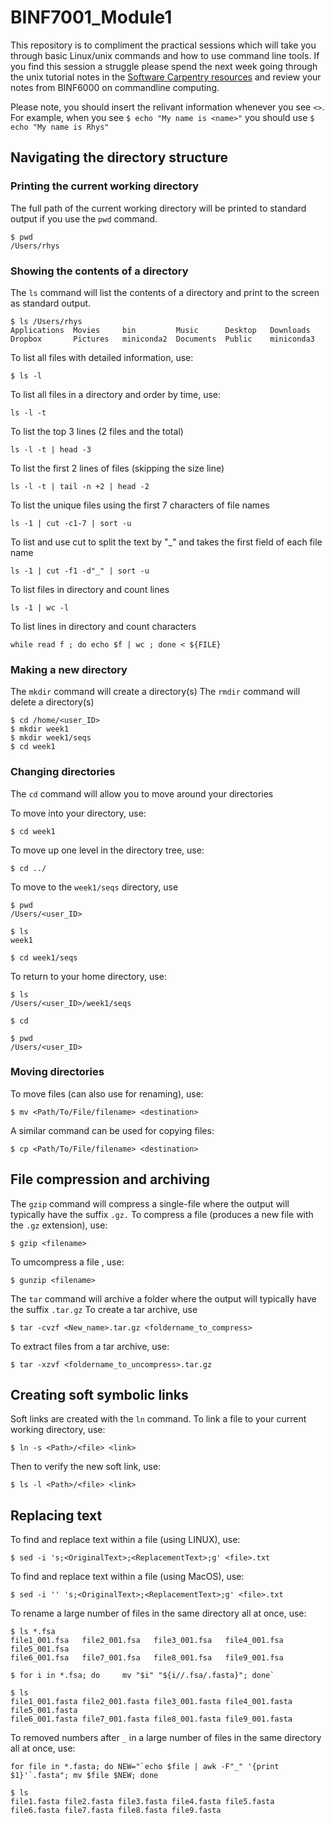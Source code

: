 # BINF7001_Module1
This repository is to compliment the practical sessions which will take you through basic Linux/unix commands and how to use command line tools. If you find this session a struggle please spend the next week going through the unix tutorial notes in the [Software Carpentry
resources](https://swcarpentry.github.io/shell-novice/aio/index.html) and review your notes from BINF6000 on commandline computing.

Please note, you should insert the relivant information whenever you see `<>`. For example, when you see `$ echo "My name is <name>"` you should use `$ echo "My name is Rhys"`

## Navigating the directory structure

### Printing the current working directory
The full path of the current working directory will be printed to standard output if you use the `pwd` command. 
```
$ pwd
/Users/rhys
```

### Showing the contents of a directory
The `ls` command will list the contents of a directory and print to the screen as standard output.
```
$ ls /Users/rhys
Applications  Movies     bin         Music      Desktop   Downloads
Dropbox       Pictures	 miniconda2  Documents	Public    miniconda3
```

To list all files with detailed information, use:
```
$ ls -l
```

To list all files in a directory and order by time, use:
```
ls -l -t
```

To list the top 3 lines (2 files and the total)
```
ls -l -t | head -3
```

To list the first 2 lines of files (skipping the size line)
```
ls -l -t | tail -n +2 | head -2
```

To list the unique files using the first 7 characters of file names
```
ls -1 | cut -c1-7 | sort -u
```

To list and use cut to split the text by "_" and takes the first field of each file name
```
ls -1 | cut -f1 -d"_" | sort -u
```

To list files in directory and count lines
```
ls -1 | wc -l
```
	
To list lines in directory and count characters	
```
while read f ; do echo $f | wc ; done < ${FILE}
```

### Making a new directory
The `mkdir` command will create a directory(s)
The `rmdir` command will delete a directory(s)
```
$ cd /home/<user_ID>
$ mkdir week1
$ mkdir week1/seqs
$ cd week1
```

### Changing directories
The `cd` command will allow you to move around your directories

To move into your directory, use:
```
$ cd week1 
```
To move up one level in the directory tree, use:
```
$ cd ../ 
```
To move to the `week1/seqs` directory, use
```
$ pwd
/Users/<user_ID>

$ ls 
week1

$ cd week1/seqs 
```
To return to your home directory, use:
```
$ ls
/Users/<user_ID>/week1/seqs 

$ cd 

$ pwd
/Users/<user_ID>
```

### Moving directories
To move files (can also use for renaming), use:
```
$ mv <Path/To/File/filename> <destination>
```
A similar command can be used for copying files:
```
$ cp <Path/To/File/filename> <destination>
```

## File compression and archiving
The `gzip` command will compress a single-file where the output will typically have the suffix `.gz.`
To compress a file (produces a new file with the `.gz` extension), use:
```
$ gzip <filename>
```
To umcompress a file , use:
```
$ gunzip <filename>
```

The `tar` command will archive a folder where the output will typically have the suffix `.tar.gz`
To create a tar archive, use
```
$ tar -cvzf <New_name>.tar.gz <foldername_to_compress>
```

To extract files from a tar archive, use: 
```
$ tar -xzvf <foldername_to_uncompress>.tar.gz
```

## Creating soft symbolic links
Soft links are created with the `ln` command. To link a file to your current working directory, use:
```
$ ln -s <Path>/<file> <link>
```
Then to verify the new soft link, use:
```
$ ls -l <Path>/<file> <link>
```

## Replacing text
To find and replace text within a file (using LINUX), use:
```
$ sed -i 's;<OriginalText>;<ReplacementText>;g' <file>.txt
```

To find and replace text within a file (using MacOS), use:
```
$ sed -i '' 's;<OriginalText>;<ReplacementText>;g' <file>.txt
```

To rename a large number of files in the same directory all at once, use:
```
$ ls *.fsa
file1_001.fsa	file2_001.fsa	file3_001.fsa	file4_001.fsa	file5_001.fsa
file6_001.fsa	file7_001.fsa	file8_001.fsa	file9_001.fsa

$ for i in *.fsa; do     mv "$i" "${i//.fsa/.fasta}"; done`

$ ls
file1_001.fasta	file2_001.fasta	file3_001.fasta	file4_001.fasta	file5_001.fasta
file6_001.fasta	file7_001.fasta	file8_001.fasta	file9_001.fasta
```
To removed numbers after `_` in a large number of files in the same directory all at once, use:
```
for file in *.fasta; do NEW="`echo $file | awk -F"_" '{print $1}'`.fasta"; mv $file $NEW; done

$ ls
file1.fasta	file2.fasta	file3.fasta	file4.fasta	file5.fasta
file6.fasta	file7.fasta	file8.fasta	file9.fasta
```
